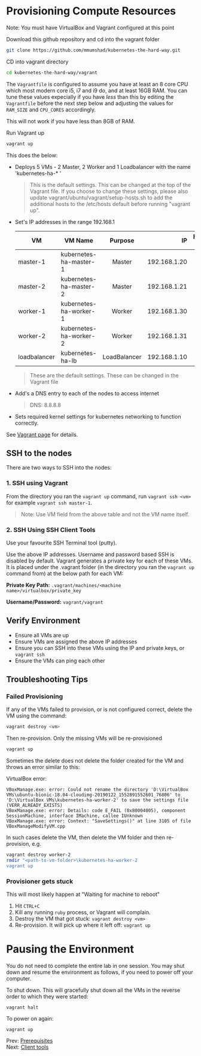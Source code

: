# Provisioning Compute Resources

Note: You must have VirtualBox and Vagrant configured at this point

Download this github repository and cd into the vagrant folder

```bash
git clone https://github.com/mmumshad/kubernetes-the-hard-way.git
```

CD into vagrant directory

```bash
cd kubernetes-the-hard-way/vagrant
```

The `Vagrantfile` is configured to assume you have at least an 8 core CPU which most modern core i5, i7 and i9 do, and at least 16GB RAM. You can tune these values expecially if you have *less* than this by editing the `Vagrantfile` before the next step below and adjusting the values for `RAM_SIZE` and `CPU_CORES` accordingly.

This will not work if you have less than 8GB of RAM.

Run Vagrant up

```bash
vagrant up
```


This does the below:

- Deploys 5 VMs - 2 Master, 2 Worker and 1 Loadbalancer with the name 'kubernetes-ha-* '
    > This is the default settings. This can be changed at the top of the Vagrant file.
    > If you choose to change these settings, please also update vagrant/ubuntu/vagrant/setup-hosts.sh
    > to add the additional hosts to the /etc/hosts default before running "vagrant up".

- Set's IP addresses in the range 192.168.1

    | VM            |  VM Name               | Purpose       | IP            | Forwarded Port   | RAM  |
    | ------------  | ---------------------- |:-------------:| -------------:| ----------------:|-----:|
    | master-1      | kubernetes-ha-master-1 | Master        | 192.168.1.20 |     2711         | 2048 |
    | master-2      | kubernetes-ha-master-2 | Master        | 192.168.1.21 |     2712         | 1024 |
    | worker-1      | kubernetes-ha-worker-1 | Worker        | 192.168.1.30 |     2721         | 512  |
    | worker-2      | kubernetes-ha-worker-2 | Worker        | 192.168.1.31 |     2722         | 1024 |
    | loadbalancer  | kubernetes-ha-lb       | LoadBalancer  | 192.168.1.10 |     2730         | 1024 |

    > These are the default settings. These can be changed in the Vagrant file

- Add's a DNS entry to each of the nodes to access internet
    > DNS: 8.8.8.8

- Sets required kernel settings for kubernetes networking to function correctly.

See [Vagrant page](../vagrant/README.md) for details.

## SSH to the nodes

There are two ways to SSH into the nodes:

### 1. SSH using Vagrant

  From the directory you ran the `vagrant up` command, run `vagrant ssh <vm>` for example `vagrant ssh master-1`.
  > Note: Use VM field from the above table and not the VM name itself.

### 2. SSH Using SSH Client Tools

Use your favourite SSH Terminal tool (putty).

Use the above IP addresses. Username and password based SSH is disabled by default.
Vagrant generates a private key for each of these VMs. It is placed under the .vagrant folder (in the directory you ran the `vagrant up` command from) at the below path for each VM:

**Private Key Path:** `.vagrant/machines/<machine name>/virtualbox/private_key`

**Username/Password:** `vagrant/vagrant`


## Verify Environment

- Ensure all VMs are up
- Ensure VMs are assigned the above IP addresses
- Ensure you can SSH into these VMs using the IP and private keys, or `vagrant ssh`
- Ensure the VMs can ping each other

## Troubleshooting Tips

### Failed Provisioning

If any of the VMs failed to provision, or is not configured correct, delete the VM using the command:

```bash
vagrant destroy <vm>
```

Then re-provision. Only the missing VMs will be re-provisioned

```bash
vagrant up
```


Sometimes the delete does not delete the folder created for the VM and throws an error similar to this:

VirtualBox error:

    VBoxManage.exe: error: Could not rename the directory 'D:\VirtualBox VMs\ubuntu-bionic-18.04-cloudimg-20190122_1552891552601_76806' to 'D:\VirtualBox VMs\kubernetes-ha-worker-2' to save the settings file (VERR_ALREADY_EXISTS)
    VBoxManage.exe: error: Details: code E_FAIL (0x80004005), component SessionMachine, interface IMachine, callee IUnknown
    VBoxManage.exe: error: Context: "SaveSettings()" at line 3105 of file VBoxManageModifyVM.cpp

In such cases delete the VM, then delete the VM folder and then re-provision, e.g.

```bash
vagrant destroy worker-2
rmdir "<path-to-vm-folder>\kubernetes-ha-worker-2
vagrant up
```

### Provisioner gets stuck

This will most likely happen at "Waiting for machine to reboot"

1. Hit `CTRL+C`
1. Kill any running `ruby` process, or Vagrant will complain.
1. Destroy the VM that got stuck: `vagrant destroy <vm>`
1. Re-provision. It will pick up where it left off: `vagrant up`

# Pausing the Environment

You do not need to complete the entire lab in one session. You may shut down and resume the environment as follows, if you need to power off your computer.

To shut down. This will gracefully shut down all the VMs in the reverse order to which they were started:

```
vagrant halt
```

To power on again:

```
vagrant up
```

Prev: [Prerequisites](01-prerequisites.md)<br>
Next: [Client tools](03-client-tools.md)